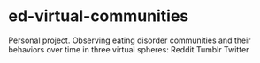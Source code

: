 # ed-virtual-communities
Personal project.
Observing eating disorder communities and their behaviors over time in three virtual spheres:
Reddit
Tumblr
Twitter
